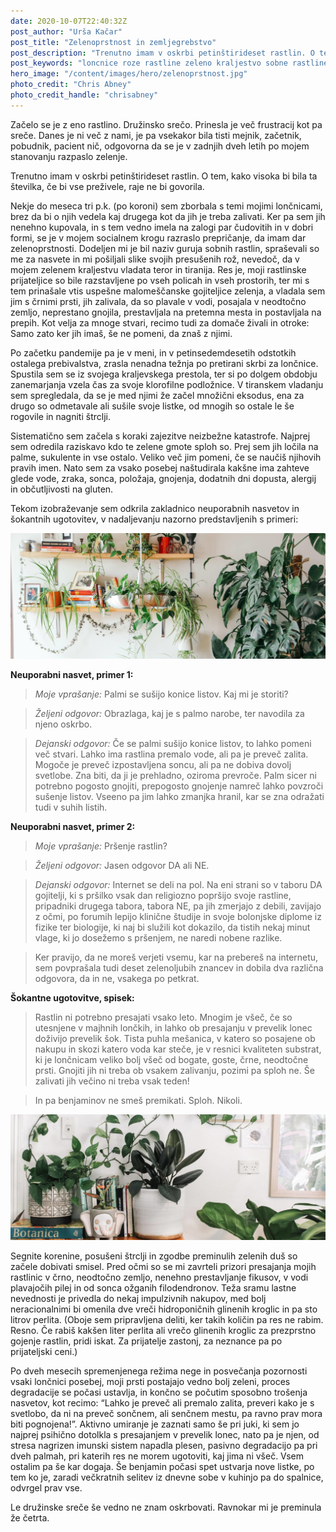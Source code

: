 ```yaml
---
date: 2020-10-07T22:40:32Z
post_author: "Urša Kačar"
post_title: "Zelenoprstnost in zemljegrebstvo"
post_description: "Trenutno imam v oskrbi petinštirideset rastlin. O tem, kako visoka bi bila ta številka, če bi vse preživele, raje ne bi govorila."
post_keywords: "loncnice roze rastline zeleno kraljestvo sobne rastline blog"
hero_image: "/content/images/hero/zelenoprstnost.jpg"
photo_credit: "Chris Abney"
photo_credit_handle: "chrisabney"
---
```


Začelo se je z eno rastlino. Družinsko srečo. Prinesla je več frustracij kot pa sreče. Danes je ni več z nami, je pa vsekakor bila tisti mejnik, začetnik, pobudnik, pacient nič, odgovorna da se je v zadnjih dveh letih po mojem stanovanju razpaslo zelenje. 

Trenutno imam v oskrbi petinštirideset rastlin. O tem, kako visoka bi bila ta številka, če bi vse preživele, raje ne bi govorila. 

Nekje do meseca tri p.k. (po koroni) sem zborbala s temi mojimi lončnicami, brez da bi o njih vedela kaj drugega kot da jih je treba zalivati. Ker pa sem jih nenehno kupovala, in s tem vedno imela na zalogi par čudovitih in v dobri formi, se je v mojem socialnem krogu razraslo prepričanje, da imam dar zelenoprstnosti. Dodeljen mi je bil naziv guruja sobnih rastlin, spraševali so me za nasvete in mi pošiljali slike svojih presušenih rož, nevedoč, da v mojem zelenem kraljestvu vladata teror in tiranija. Res je, moji rastlinske prijateljice so bile razstavljene po vseh policah in vseh prostorih, ter mi s tem prinašale vtis uspešne malomeščanske gojiteljice zelenja, a vladala sem jim s črnimi prsti, jih zalivala, da so plavale v vodi, posajala v neodtočno zemljo, neprestano gnojila, prestavljala na pretemna mesta in postavljala na prepih. Kot velja za mnoge stvari, recimo tudi za domače živali in otroke: Samo zato ker jih imaš, še ne pomeni, da znaš z njimi. 

Po začetku pandemije pa je v meni, in v petinsedemdesetih odstotkih ostalega prebivalstva, zrasla nenadna težnja po pretirani skrbi za lončnice. Spustila sem se iz svojega kraljevskega prestola, ter si po dolgem obdobju zanemarjanja vzela čas za svoje klorofilne podložnice. V tiranskem vladanju sem spregledala, da se je med njimi že začel množični eksodus, ena za drugo so odmetavale ali sušile svoje listke, od mnogih so ostale le še rogovile in nagniti štrclji. 

Sistematično sem začela s koraki zajezitve neizbežne katastrofe. Najprej sem odredila raziskavo kdo te zelene gmote sploh so. Prej sem jih ločila na palme, sukulente in vse ostalo. Veliko več jim pomeni, če se naučiš njihovih pravih imen. Nato sem za vsako posebej naštudirala kakšne ima zahteve glede vode, zraka, sonca, položaja, gnojenja, dodatnih dni dopusta, alergij in občutljivosti na gluten. 

Tekom izobraževanje sem odkrila zakladnico neuporabnih nasvetov in šokantnih ugotovitev, v nadaljevanju nazorno predstavljenih s primeri:

![](/content/images/blog/mini-plants2.jpg)

**Neuporabni nasvet, primer 1:**

> *Moje vprašanje:* Palmi se sušijo konice listov. Kaj mi je storiti?

> *Željeni odgovor:* Obrazlaga, kaj je s palmo narobe, ter navodila za njeno oskrbo.

> *Dejanski odgovor:* Če se palmi sušijo konice listov, to lahko pomeni več stvari. Lahko ima rastlina premalo vode, ali pa je preveč zalita. Mogoče je preveč izpostavljena soncu, ali pa ne dobiva dovolj svetlobe. Zna biti, da ji je prehladno, oziroma prevroče. Palm sicer ni potrebno pogosto gnojiti, prepogosto gnojenje namreč lahko povzroči sušenje listov. Vseeno pa jim lahko zmanjka hranil, kar se zna odražati tudi v suhih listih. 

**Neuporabni nasvet, primer 2:**

> *Moje vprašanje:* Pršenje rastlin?

> *Željeni odgovor:* Jasen odgovor DA ali NE. 

> *Dejanski odgovor:* Internet se deli na pol. Na eni strani so v taboru DA gojitelji, ki s pršilko vsak dan religiozno popršijo svoje rastline, pripadniki drugega tabora, tabora NE, pa jih zmerjajo z debili, zavijajo z očmi, po forumih lepijo klinične študije in svoje bolonjske diplome iz fizike ter biologije, ki naj bi služili kot dokazilo, da tistih nekaj minut vlage, ki jo dosežemo s pršenjem, ne naredi nobene razlike.

>Ker pravijo, da ne moreš verjeti vsemu, kar na prebereš na internetu, sem povprašala tudi deset zelenoljubih znancev in dobila dva različna odgovora, da in ne, vsakega po petkrat. 

**Šokantne ugotovitve, spisek:**

> Rastlin ni potrebno presajati vsako leto. Mnogim je všeč, če so utesnjene v majhnih lončkih, in lahko ob presajanju v prevelik lonec doživijo prevelik šok. Tista puhla mešanica, v katero so posajene ob nakupu in skozi katero voda kar steče, je v resnici kvaliteten substrat, ki je lončnicam veliko bolj všeč od bogate, goste, črne, neodtočne prsti. Gnojiti jih ni treba ob vsakem zalivanju, pozimi pa sploh ne. Še zalivati jih večino ni treba vsak teden!

> In pa benjaminov ne smeš premikati. Sploh. Nikoli. 

![](/content/images/blog/mini-plants1.jpg)

Segnite korenine, posušeni štrclji in zgodbe preminulih zelenih duš so začele dobivati smisel. Pred očmi so se mi zavrteli prizori presajanja mojih rastlinic v črno, neodtočno zemljo, nenehno prestavljanje fikusov, v vodi plavajočih pilej in od sonca ožganih filodendronov. Teža sramu lastne nevednosti je privedla do nekaj impulzivnih nakupov, med bolj neracionalnimi bi omenila dve vreči hidroponičnih glinenih kroglic in pa sto litrov perlita. (Oboje sem pripravljena deliti, ker takih količin pa res ne rabim. Resno. Če rabiš kakšen liter perlita ali vrečo glinenih kroglic za prezprstno gojenje rastlin, pridi iskat. Za prijatelje zastonj, za neznance pa po prijateljski ceni.) 

Po dveh mesecih spremenjenega režima nege in posvečanja pozornosti vsaki lončnici posebej, moji prsti postajajo vedno bolj zeleni, proces degradacije se počasi ustavlja, in končno se počutim sposobno trošenja nasvetov, kot recimo: “Lahko je preveč ali premalo zalita, preveri kako je s svetlobo, da ni na preveč sončnem, ali senčnem mestu, pa ravno prav mora biti pognojena!”. Aktivno umiranje je zaznati samo še pri juki, ki sem jo najprej psihično dotolkla s presajanjem v prevelik lonec, nato pa je njen, od stresa nagrizen imunski sistem napadla plesen, pasivno degradacijo pa pri dveh palmah, pri katerih res ne morem ugotoviti, kaj jima ni všeč. Vsem ostalim pa še kar dogaja. Še benjamin počasi spet ustvarja nove listke, po tem ko je, zaradi večkratnih selitev iz dnevne sobe v kuhinjo pa do spalnice, odvrgel prav vse. 

Le družinske sreče še vedno ne znam oskrbovati. Ravnokar mi je preminula že četrta. 
